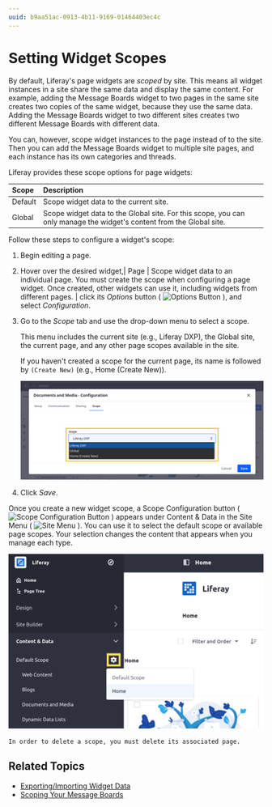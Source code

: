 ```yaml
---
uuid: b9aa51ac-0913-4b11-9169-01464403ec4c
---
```

# Setting Widget Scopes

By default, Liferay's page widgets are *scoped* by site. This means all widget instances in a site share the same data and display the same content. For example, adding the Message Boards widget to two pages in the same site creates two copies of the same widget, because they use the same data. Adding the Message Boards widget to two different sites creates two different Message Boards with different data.

You can, however, scope widget instances to the page instead of to the site. Then you can add the Message Boards widget to multiple site pages, and each instance has its own categories and threads.

Liferay provides these scope options for page widgets:

| Scope | Description |
| :--- | :--- |
| Default | Scope widget data to the current site. |
| Global | Scope widget data to the Global site. For this scope, you can only manage the widget's content from the Global site. |

Follow these steps to configure a widget's scope:

1. Begin editing a page.

1. Hover over the desired widget,| Page | Scope widget data to an individual page. You must create the scope when configuring a page widget. Once created, other widgets can use it, including widgets from different pages. |
 click its *Options* button ( ![Options Button](../../../../../images/icon-app-options.png) ), and select *Configuration*.

1. Go to the *Scope* tab and use the drop-down menu to select a scope.

   This menu includes the current site (e.g., Liferay DXP), the Global site, the current page, and any other page scopes available in the site.

   If you haven't created a scope for the current page, its name is followed by `(Create New)` (e.g., Home (Create New)).

   ![In the Scope tab, use the drop-down menu to select a scope.](./setting-widget-scopes/images/01.png)

1. Click *Save*.

Once you create a new widget scope, a Scope Configuration button ( ![Scope Configuration Button](../../../../../images/icon-cog.png) ) appears under Content & Data in the Site Menu ( ![Site Menu](../../../../../images/icon-product-menu.png) ). You can use it to select the default scope or available page scopes. Your selection changes the content that appears when you manage each type.

![Use the Scope Configuration button under Content & Data to determine which scope to manage content for.](./setting-widget-scopes/images/02.png)

```{note}
In order to delete a scope, you must delete its associated page.
```

## Related Topics

* [Exporting/Importing Widget Data](./exporting-importing-widget-data.md)
* [Scoping Your Message Boards](../../../../../collaboration-and-social/message-boards/user-guide/scoping-your-message-boards.md)
